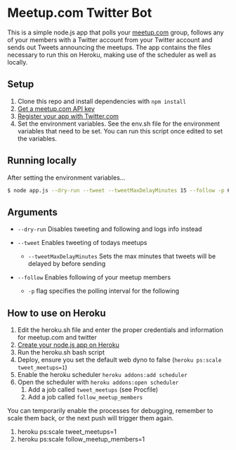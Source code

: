 # Meetup.com Twitter Bot

This is a simple node.js app that polls your [meetup.com](http://www.meetup.com) group, follows any of your members with a Twitter account from your Twitter account and sends out Tweets announcing the meetups. The app contains the files necessary to run this on Heroku, making use of the scheduler as well as locally.

## Setup

1. Clone this repo and install dependencies with `npm install`
2. [Get a meetup.com API key](http://www.meetup.com/meetup_api/key/)
3. [Register your app with Twitter.com](https://dev.twitter.com/apps/new)
4. Set the environment variables. See the env.sh file for the environment variables that need to be set. You can run this script once edited to set the variables.

## Running locally

After setting the environment variables...

```bash
$ node app.js --dry-run --tweet --tweetMaxDelayMinutes 15 --follow -p 60
```

## Arguments

- `--dry-run` Disables tweeting and following and logs info instead

- `--tweet` Enables tweeting of todays meetups

  - `--tweetMaxDelayMinutes` Sets the max minutes that tweets will be delayed by before sending

- `--follow` Enables following of your meetup members

  - `-p` flag specifies the polling interval for the following

## How to use on Heroku

1. Edit the heroku.sh file and enter the proper credentials and information for meetup.com and twitter
2. [Create your node.js app on Heroku](https://devcenter.heroku.com/articles/nodejs)
3. Run the heroku.sh bash script
4. Deploy, ensure you set the default web dyno to false (`heroku ps:scale tweet_meetups=1`)
5. Enable the heroku scheduler `heroku addons:add scheduler`
6. Open the scheduler with `heroku addons:open scheduler`
	1. Add a job called `tweet_meetups` (see Procfile)
	2. Add a job called `follow_meetup_members`

You can temporarily enable the processes for debugging, remember to scale them back, or the next push will trigger them again.

1. heroku ps:scale tweet_meetups=1
2. heroku ps:scale follow\_meetup_members=1